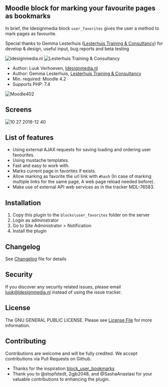 ## Moodle block for marking your favourite pages as bookmarks

In brief, the ldesignmedia block `user_favorites` gives the user a method to mark pages as favourite.

Special thanks to Gemma Lesterhuis ([Lesterhuis Training & Consultancy](https://ltnc.nl/)) for develop & design, useful
input, bug reports and beta testing

![ldesignmedia.nl](https://ldesignmedia.nl/logo_small.png)
![Lesterhuis Training & Consultancy](https://ldesignmedia.nl/logo_small_ltnc.png)

* Author: Luuk Verhoeven, [ldesignmedia.nl](https://ldesignmedia.nl/)
* Author: Gemma Lesterhuis, [Lesterhuis Training & Consultancy](https://ltnc.nl/)
* Min. required: Moodle 4.2
* Supports PHP:  7.4

![Moodle402](https://img.shields.io/badge/moodle-4.2-brightgreen.svg)

## Screens
![10 27 2018-12 40](https://github.com/Lesterhuis-Training-en-Consultancy/moodle-block-user_favorites/assets/995760/2f2c2157-dbfa-4a17-9c5b-cd77ba55070c)

## List of features
- Using external AJAX requests for saving loading and ordering user favourites.
- Using mustache templates.
- Fast and easy to work with.
- Marks current page in favorites if exists.
- Allow marking as favorite the url link with `#hash` (In case of marking multiple links for the same page, A web page reload needed before).
- Make use of external API web services as in the tracker MDL-76583.

## Installation

1. Copy this plugin to the `blocks\user_favorites` folder on the server
2. Login as administrator
3. Go to Site Administrator > Notification
4. Install the plugin


## Changelog

See [Changelog](CHANGELOG.md) file for details

## Security

If you discover any security related issues, please email [luuk@ldesignmedia.nl](mailto:luuk@ldesignmedia.nl) instead of using the
issue tracker.

## License

The GNU GENERAL PUBLIC LICENSE. Please see [License File](LICENSE) for more information.

## Contributing

Contributions are welcome and will be fully credited. We accept contributions via Pull Requests on Github.

- Thanks for the inspiration [block_user_bookmarks](https://moodle.org/plugins/block_user_bookmarks)
- Thank you to @stopfstedt, 2gjb2048, and @SashaAnastasi for your valuable contributions to enhancing the plugin.
